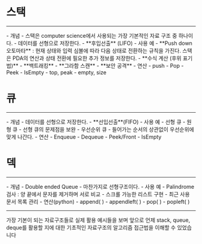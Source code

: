 
# 스택
<hr>
- 개념
	- 스택은 computer science에서 사용되는 가장 기본적인 자료 구조 중 하나이다. 
	- 데이터를 선형으로 저장한다. 
	- **후입선출** (LIFO)
- 사용 예
	- **Push down 오토마타** : 현재 상태와 입력 심볼에 따라 다음 상태로 전환하는 규칙을 가진다. 스택은 PDA의 연산과 상태 전환에 필요한 추가 정보를 저장한다. 
	- **수식 계산 (후위 표기법)**
	- **백트래킹**
	- **그라함 스캔**
	- **보안 공격**
- 연산
	- push 
	- Pop
	- Peek
	- IsEmpty
	- top, peak
	- empty, size

# 큐
<hr>
- 개념 
	- 데이터를 선형으로 저장한다. 
	- **선입선출**(FIFO)
- 사용 예
	- 선형 큐
	- 원형 큐
		- 선형 큐의 문제점을 보완 
	- 우선순위 큐
		- 들어가는 순서의 상관없이 우선순위에 맞게 나간다. 
- 연산
	- Enqueue
	- Dequeue
	- Peek/Front
	- IsEmpty


# 덱
<hr>
- 개념
	- Double ended Queue
	- 마찬가지로 선형구조이다. 
- 사용 예
	- Palindrome 검사 : 양 끝에서 문자를 제거하며 서로 비교
	- 스크롤 가능한 리스트 구현
	- 최근 사용 문서 목록 관리 
- 연산(python)
	- append( )
	- appendleft( )
	- pop( )
	- popleft( )

<hr>
가장 기본이 되는 자료구조들로 실제 활용 예시들을 보며 앞으로 언제 stack, queue, deque를 활용할 지에 대한 기초적인 자료구조의 알고리즘 접근법을 이해할 수 있었습니다  
